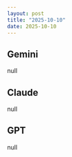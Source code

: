 ```yaml
---
layout: post
title: "2025-10-10"
date: 2025-10-10
---
```


## Gemini

null

## Claude

null

## GPT

null
